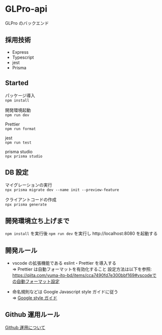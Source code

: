 # GLPro-api

GLPro のバックエンド

## 採用技術

- Express
- Typescript
- jest
- Prisma

## Started

パッケージ導入  
`npm install`

開発環境起動  
`npm run dev`<br>

Prettier  
`npm run format`<br>

jest  
`npm run test`<br>

prisma studio  
`npx prisma studio`<br>

## DB 設定

マイグレーションの実行<br>
`npx prisma migrate dev --name init --preview-feature`

クライアントコードの作成<br>
`npx prisma generate`

## 開発環境立ち上げまで

`npm install` を実行後
`npm run dev` を実行し http://localhost:8080 を起動する

## 開発ルール

- vscode の拡張機能である eslint・Prettier を導入する<br>
  => Prettier は自動フォーマットを有効化すること
  設定方法は以下を参照: https://qiita.com/yuma-ito-bd/items/cca7490fd7e300bbf169#vscodeでの自動フォーマット設定

- 命名規則などは Google Javascript style ガイドに従う<br>
  => [Google style ガイド](https://w.atwiki.jp/aias-jsstyleguide2/pages/1.html)

## Github 運用ルール

[Github 運用について](https://github.com/yoshida874/GLPro-web/blob/develop/documents/githubRule.md)

